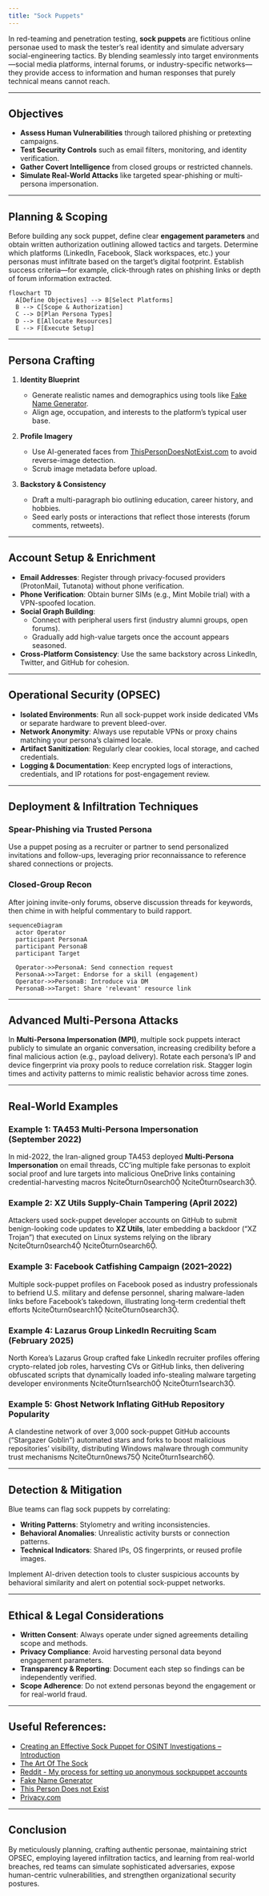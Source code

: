 ```yaml
---
title: "Sock Puppets"
---
```


In red-teaming and penetration testing, **sock puppets** are fictitious online personae used to mask the tester’s real identity and simulate adversary social-engineering tactics. By blending seamlessly into target environments—social media platforms, internal forums, or industry-specific networks—they provide access to information and human responses that purely technical means cannot reach.

---

## Objectives

- **Assess Human Vulnerabilities** through tailored phishing or pretexting campaigns.  
- **Test Security Controls** such as email filters, monitoring, and identity verification.  
- **Gather Covert Intelligence** from closed groups or restricted channels.  
- **Simulate Real-World Attacks** like targeted spear-phishing or multi-persona impersonation.  

---

## Planning & Scoping

Before building any sock puppet, define clear **engagement parameters** and obtain written authorization outlining allowed tactics and targets. Determine which platforms (LinkedIn, Facebook, Slack workspaces, etc.) your personas must infiltrate based on the target’s digital footprint. Establish success criteria—for example, click-through rates on phishing links or depth of forum information extracted.

```mermaid
flowchart TD
  A[Define Objectives] --> B[Select Platforms]
  B --> C[Scope & Authorization]
  C --> D[Plan Persona Types]
  D --> E[Allocate Resources]
  E --> F[Execute Setup]
```

---

## Persona Crafting

1. **Identity Blueprint**  
   - Generate realistic names and demographics using tools like [Fake Name Generator](https://www.fakenamegenerator.com/).  
   - Align age, occupation, and interests to the platform’s typical user base.

2. **Profile Imagery**  
   - Use AI-generated faces from [ThisPersonDoesNotExist.com](https://thispersondoesnotexist.com) to avoid reverse-image detection.  
   - Scrub image metadata before upload.

3. **Backstory & Consistency**  
   - Draft a multi-paragraph bio outlining education, career history, and hobbies.  
   - Seed early posts or interactions that reflect those interests (forum comments, retweets).

---

## Account Setup & Enrichment

- **Email Addresses**: Register through privacy-focused providers (ProtonMail, Tutanota) without phone verification.  
- **Phone Verification**: Obtain burner SIMs (e.g., Mint Mobile trial) with a VPN-spoofed location.  
- **Social Graph Building**:  
  - Connect with peripheral users first (industry alumni groups, open forums).  
  - Gradually add high-value targets once the account appears seasoned.  
- **Cross-Platform Consistency**: Use the same backstory across LinkedIn, Twitter, and GitHub for cohesion.

---

## Operational Security (OPSEC)

- **Isolated Environments**: Run all sock-puppet work inside dedicated VMs or separate hardware to prevent bleed-over.  
- **Network Anonymity**: Always use reputable VPNs or proxy chains matching your persona’s claimed locale.  
- **Artifact Sanitization**: Regularly clear cookies, local storage, and cached credentials.  
- **Logging & Documentation**: Keep encrypted logs of interactions, credentials, and IP rotations for post-engagement review.

---

## Deployment & Infiltration Techniques

### Spear-Phishing via Trusted Persona  
Use a puppet posing as a recruiter or partner to send personalized invitations and follow-ups, leveraging prior reconnaissance to reference shared connections or projects.

### Closed-Group Recon  
After joining invite-only forums, observe discussion threads for keywords, then chime in with helpful commentary to build rapport.

```mermaid
sequenceDiagram
  actor Operator
  participant PersonaA
  participant PersonaB
  participant Target

  Operator->>PersonaA: Send connection request
  PersonaA->>Target: Endorse for a skill (engagement)
  Operator->>PersonaB: Introduce via DM
  PersonaB->>Target: Share 'relevant' resource link
```

---

## Advanced Multi-Persona Attacks

In **Multi-Persona Impersonation (MPI)**, multiple sock puppets interact publicly to simulate an organic conversation, increasing credibility before a final malicious action (e.g., payload delivery). Rotate each persona’s IP and device fingerprint via proxy pools to reduce correlation risk. Stagger login times and activity patterns to mimic realistic behavior across time zones.

---

## Real-World Examples

### Example 1: TA453 Multi-Persona Impersonation (September 2022)  
In mid-2022, the Iran-aligned group TA453 deployed **Multi-Persona Impersonation** on email threads, CC’ing multiple fake personas to exploit social proof and lure targets into malicious OneDrive links containing credential-harvesting macros citeturn0search0 citeturn0search3.

### Example 2: XZ Utils Supply-Chain Tampering (April 2022)  
Attackers used sock-puppet developer accounts on GitHub to submit benign-looking code updates to **XZ Utils**, later embedding a backdoor (“XZ Trojan”) that executed on Linux systems relying on the library citeturn0search4 citeturn0search6.

### Example 3: Facebook Catfishing Campaign (2021–2022)  
Multiple sock-puppet profiles on Facebook posed as industry professionals to befriend U.S. military and defense personnel, sharing malware-laden links before Facebook’s takedown, illustrating long-term credential theft efforts citeturn0search1 citeturn0search3.

### Example 4: Lazarus Group LinkedIn Recruiting Scam (February 2025)  
North Korea’s Lazarus Group crafted fake LinkedIn recruiter profiles offering crypto-related job roles, harvesting CVs or GitHub links, then delivering obfuscated scripts that dynamically loaded info-stealing malware targeting developer environments citeturn1search0 citeturn1search3.

### Example 5: Ghost Network Inflating GitHub Repository Popularity  
A clandestine network of over 3,000 sock-puppet GitHub accounts (“Stargazer Goblin”) automated stars and forks to boost malicious repositories’ visibility, distributing Windows malware through community trust mechanisms citeturn0news75 citeturn1search6.

---

## Detection & Mitigation

Blue teams can flag sock puppets by correlating:  
- **Writing Patterns**: Stylometry and writing inconsistencies.  
- **Behavioral Anomalies**: Unrealistic activity bursts or connection patterns.  
- **Technical Indicators**: Shared IPs, OS fingerprints, or reused profile images.  

Implement AI-driven detection tools to cluster suspicious accounts by behavioral similarity and alert on potential sock-puppet networks.

---

## Ethical & Legal Considerations

- **Written Consent**: Always operate under signed agreements detailing scope and methods.  
- **Privacy Compliance**: Avoid harvesting personal data beyond engagement parameters.  
- **Transparency & Reporting**: Document each step so findings can be independently verified.  
- **Scope Adherence**: Do not extend personas beyond the engagement or for real-world fraud.

---

## Useful References:

 - [Creating an Effective Sock Puppet for OSINT Investigations – Introduction](https://web.archive.org/web/20210125191016/https://jakecreps.com/2018/11/02/sock-puppets/)
 - [The Art Of The Sock](https://www.secjuice.com/the-art-of-the-sock-osint-humint/)
 - [Reddit - My process for setting up anonymous sockpuppet accounts](https://www.reddit.com/r/OSINT/comments/dp70jr/my_process_for_setting_up_anonymous_sockpuppet/)
 - [Fake Name Generator](https://www.fakenamegenerator.com/)
 - [This Person Does not Exist](https://www.thispersondoesnotexist.com/)
 - [Privacy.com](https://privacy.com/)

---

## Conclusion

By meticulously planning, crafting authentic personae, maintaining strict OPSEC, employing layered infiltration tactics, and learning from real-world breaches, red teams can simulate sophisticated adversaries, expose human-centric vulnerabilities, and strengthen organizational security postures.




